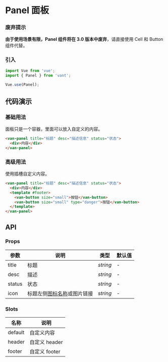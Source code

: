 # Panel 面板

### 废弃提示

<b>由于使用场景有限，Panel 组件将在 3.0 版本中废弃</b>，请直接使用 Cell 和 Button 组件代替。

### 引入

```js
import Vue from 'vue';
import { Panel } from 'vant';

Vue.use(Panel);
```

## 代码演示

### 基础用法

面板只是一个容器，里面可以放入自定义的内容。

```html
<van-panel title="标题" desc="描述信息" status="状态">
  <div>内容</div>
</van-panel>
```

### 高级用法

使用插槽自定义内容。

```html
<van-panel title="标题" desc="描述信息" status="状态">
  <div>内容</div>
  <template #footer>
    <van-button size="small">按钮</van-button>
    <van-button size="small" type="danger">按钮</van-button>
  </template>
</van-panel>
```

## API

### Props

| 参数   | 说明                                       | 类型     | 默认值 |
| ------ | ------------------------------------------ | -------- | ------ |
| title  | 标题                                       | _string_ | -      |
| desc   | 描述                                       | _string_ | -      |
| status | 状态                                       | _string_ | -      |
| icon   | 标题左侧[图标名称](#/zh-CN/icon)或图片链接 | _string_ | -      |

### Slots

| 名称    | 说明          |
| ------- | ------------- |
| default | 自定义内容    |
| header  | 自定义 header |
| footer  | 自定义 footer |
